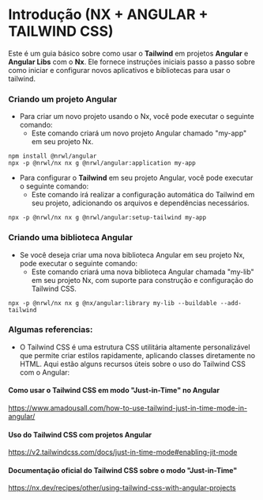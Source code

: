 # Introdução (NX + ANGULAR + TAILWIND CSS)

Este é um guia básico sobre como usar o **Tailwind** em projetos **Angular** e **Angular Libs** com o **Nx**. Ele fornece instruções iniciais passo a passo sobre como iniciar e configurar novos aplicativos e bibliotecas para usar o tailwind.

### Criando um projeto Angular
* Para criar um novo projeto usando o Nx, você pode executar o seguinte comando:
  * Este comando criará um novo projeto Angular chamado "my-app" em seu projeto Nx.
```shell
npm install @nrwl/angular
npx -p @nrwl/nx nx g @nrwl/angular:application my-app
```

* Para configurar o **Tailwind** em seu projeto Angular, você pode executar o seguinte comando:
  * Este comando irá realizar a configuração automática do Tailwind em seu projeto, adicionando os arquivos e dependências necessários.
```shell
npx -p @nrwl/nx nx g @nrwl/angular:setup-tailwind my-app
```

### Criando uma biblioteca Angular
* Se você deseja criar uma nova biblioteca Angular em seu projeto Nx, pode executar o seguinte comando:
  * Este comando criará uma nova biblioteca Angular chamada "my-lib" em seu projeto Nx, com suporte para construção e configuração do Tailwind CSS.
```shell
npx -p @nrwl/nx nx g @nx/angular:library my-lib --buildable --add-tailwind
```

### Algumas referencias:
* O Tailwind CSS é uma estrutura CSS utilitária altamente personalizável que permite criar estilos rapidamente, aplicando classes diretamente no HTML. Aqui estão alguns recursos úteis sobre o uso do Tailwind CSS com o Angular:

#### Como usar o Tailwind CSS em modo "Just-in-Time" no Angular
https://www.amadousall.com/how-to-use-tailwind-just-in-time-mode-in-angular/

#### Uso do Tailwind CSS com projetos Angular
https://v2.tailwindcss.com/docs/just-in-time-mode#enabling-jit-mode

#### Documentação oficial do Tailwind CSS sobre o modo "Just-in-Time"
https://nx.dev/recipes/other/using-tailwind-css-with-angular-projects
